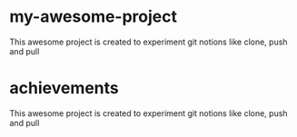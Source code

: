 # my-awesome-project

This awesome project is created to experiment git notions like clone, push and pull

# achievements

This awesome project is created to experiment git notions like clone, push and pull